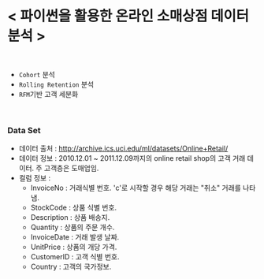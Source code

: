 # < 파이썬을 활용한 온라인 소매상점 데이터 분석 >

<br>

* `Cohort` 분석
* `Rolling Retention` 분석
* `RFM`기반 고객 세분화

<br>

### Data Set

- 데이터 출처 : http://archive.ics.uci.edu/ml/datasets/Online+Retail/
- 데이터 정보 : 2010.12.01 ~ 2011.12.09까지의 online retail shop의 고객 거래 데이터. 주 고객층은 도매업임.
- 컬럼 정보 :
    * InvoiceNo : 거래식별 번호. 'c'로 시작할 경우 해당 거래는 "취소" 거래를 나타냄.
    * StockCode : 상품 식별 번호.
    * Description : 상품 배송지.
    * Quantity : 상품의 주문 개수.
    * InvoiceDate : 거래 발생 날짜.
    * UnitPrice : 상품의 개당 가격.
    * CustomerID : 고객 식별 번호.
    * Country : 고객의 국가정보.
